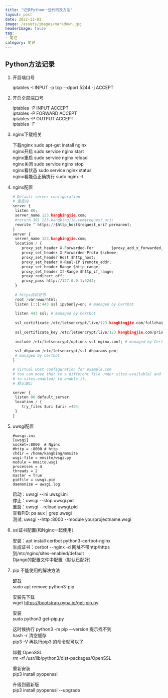 ```yaml
---
title: "记录Python一些代码及方法"
layout: post
date: 2022-11-01
image: /assets/images/markdown.jpg
headerImage: false
tag:
- 笔记
category: 笔记
---
```


##	Python方法记录  

1. 开启端口号  

	iptables -I INPUT -p tcp --dport 5244 -j ACCEPT

2. 开启全部端口号

	iptables -P INPUT ACCEPT  
	iptables -P FORWARD ACCEPT  
	iptables -P OUTPUT ACCEPT  
	iptables -F

3. nginx下载相关

	下载nginx sudo apt-get install nginx  
	nginx开启 sudo service nginx start  
	nginx重启 sudo service nginx reload  
	nginx关闭 sudo service nginx stop  
	nginx看状态 sudo service nginx status  
	nginx看能否正确执行 sudo nginx -t

4. nginx配置

	```python
	# Default server configuration
	# 重定向
	server {
	 listen 80;
	 server_name 123.kangbingjie.com;
	 #return 301 123.kangbingjie.com$request_uri;
	 rewrite ^ https://$http_host$request_uri? permanent;
	}
	server {
	 server_name 123.kangbingjie.com;
	 location / {
	    proxy_set_header X-Forwarded-For 		$proxy_add_x_forwarded_for;
	    proxy_set_header X-Forwarded-Proto $scheme;
	    proxy_set_header Host $http_host;
	    proxy_set_header X-Real-IP $remote_addr;
	    proxy_set_header Range $http_range;
	    proxy_set_header If-Range $http_if_range;
	    proxy_redirect off;
	    proxy_pass http://127.0.0.1:5244;
	 }
	 
	 # https协议证书
	 root /var/www/html;
	 listen [::]:443 ssl ipv6only=on; # managed by Certbot
	 
	 listen 443 ssl; # managed by Certbot
	 
	 ssl_certificate /etc/letsencrypt/live/123.kangbingjie.com/fullchain.pem; # managed by Certbot
	 
	 ssl_certificate_key /etc/letsencrypt/live/123.kangbingjie.com/privkey.pem; # managed by Certbot
	 
	 include /etc/letsencrypt/options-ssl-nginx.conf; # managed by Certbot
	 
	 ssl_dhparam /etc/letsencrypt/ssl-dhparams.pem; 	
	 # managed by Certbot
	}
	
	# Virtual Host configuration for example.com
	# You can move that to a different file under sites-available/ and symlink that
	# to sites-enabled/ to enable it.
	# 默认端口
	
	server {
	 listen 80 default_server;  
	 location / {
	    try_files $uri $uri/ =404;
	 }
	}
	```

5.  uwsgi配置


	```
	#uwsgi.ini
	[uwsgi]
	socket=:8000  # Nginx 
	#http = :8000 # http
	chdir = /home/kangbing/mmsite
	wsgi-file = mmsite/wsgi.py
	module = mmsite.wsgi
	processes = 4
	threads = 2
	master = True
	pidfile = uwsgi.pid
	daemonize = uwsgi.log
	```
	启动：uwsgi --ini uwsgi.ini  
	停止：uwsgi --stop uwsgi.pid  
	重启：uwsgi --reload uwsgi.pid  
	查看PID: ps aux | grep uwsgi  
	测试: uwsgi --http :8000 --module yourprojectname.wsgi  
	
6. ssl证书配置(和Nginx一起使用）

	安装：apt install certbot python3-certbot-nginx  
	生成证书：cerbot --nginx -d 网址不带http/https  
	到/etc/nginx/sites-enabled/default  
	Django的配置文件中配置（默认已配好）
	
7. pip 不能使用的解决方法
	
	卸载  
	sudo apt remove python3-pip  
	
	安装先下载  
	wget https://bootstrap.pypa.io/get-pip.py  
	
	安装  
	sudo python3 get-pip.py
	
	这时候执行 python3 -m pip --version  提示找不到  
	hash -r 清空缓存  
	pip3 -V  再执行pip3 的命令就可以了  
	
	卸载 OpenSSL  
	rm -rf /usr/lib/python3/dist-packages/OpenSSL
	
	重新安装  
	pip3 install pyopenssl
	
	升级到最新版  
	pip3 install pyopenssl --upgrade
		


	
	
	

